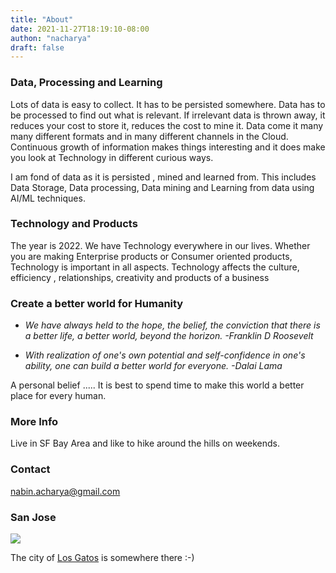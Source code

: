 ```yaml
---
title: "About"
date: 2021-11-27T18:19:10-08:00
authon: "nacharya"
draft: false
---
```


### Data, Processing and Learning

Lots of data is easy to collect. It has to be persisted somewhere. Data has to be processed to find out what is relevant. If irrelevant data is thrown away, it reduces your cost to store it, reduces the cost to mine it. Data come it many many different formats and in many different channels in the Cloud. Continuous growth of information makes things interesting and it does make you look at Technology in different curious ways.

I am fond of data as it is persisted , mined and learned from. This includes Data Storage, Data processing, Data mining and Learning from data using AI/ML techniques.

### Technology and Products

The year is 2022. We have Technology everywhere in our lives. Whether you are making Enterprise products or Consumer oriented products, Technology is important in all aspects.
Technology affects the culture, efficiency , relationships, creativity and products of a business

### Create a better world for Humanity

+ *We have always held to the hope, the belief, the conviction that there is a better life, a better world, beyond the horizon.  -Franklin D Roosevelt*

+ *With realization of one's own potential and self-confidence in one's ability, one can build a better world for everyone.  -Dalai Lama*

A personal belief ..... It is best to spend time to make this world a better place for every human.

### More Info

Live in SF Bay Area and like to hike around the hills on weekends.

### Contact

[nabin.acharya@gmail.com](mailto:nabin.acharya@gmail.com)

### San Jose

![](san-jose.jpg)

The city of [Los Gatos](https://www.losgatosca.gov/515/About-Los-Gatos) is somewhere there :-)
